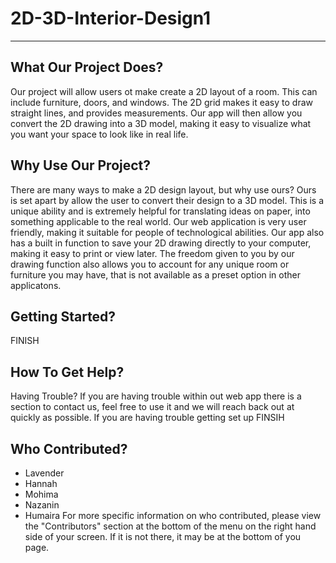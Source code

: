# 2D-3D-Interior-Design1
-----
## What Our Project Does?
Our project will allow users ot make create a 2D layout of a room. This can include furniture, doors, and windows. The 2D grid makes it easy to draw straight lines, and provides measurements. Our app will then allow you convert the 2D drawing into a 3D model, making it easy to visualize what you want your space to look like in real life.
      
## Why Use Our Project?
There are many ways to make a 2D design layout, but why use ours? Ours is set apart by allow the user to convert their design to a 3D model. This is a unique ability and is extremely helpful for translating ideas on paper, into something applicable to the real world. Our web application is very user friendly, making it suitable for people of technological abilities. Our app also has a built in function to save your 2D drawing directly to your computer, making it easy to print or view later. The freedom given to you by our drawing function also allows you to account for any unique room or furniture you may have, that is not available as a preset option in other applicatons.

## Getting Started?
FINISH

## How To Get Help?
Having Trouble? If you are having trouble within out web app there is a section to contact us, feel free to use it and we will reach back out at quickly as possible. If you are having trouble getting set up FINSIH

## Who Contributed?
- Lavender 
- Hannah 
- Mohima
- Nazanin
- Humaira
For more specific information on who contributed, please view the "Contributors" section at the bottom of the menu on the right hand side of your screen. If it is not there, it may be at the bottom of you page. 
